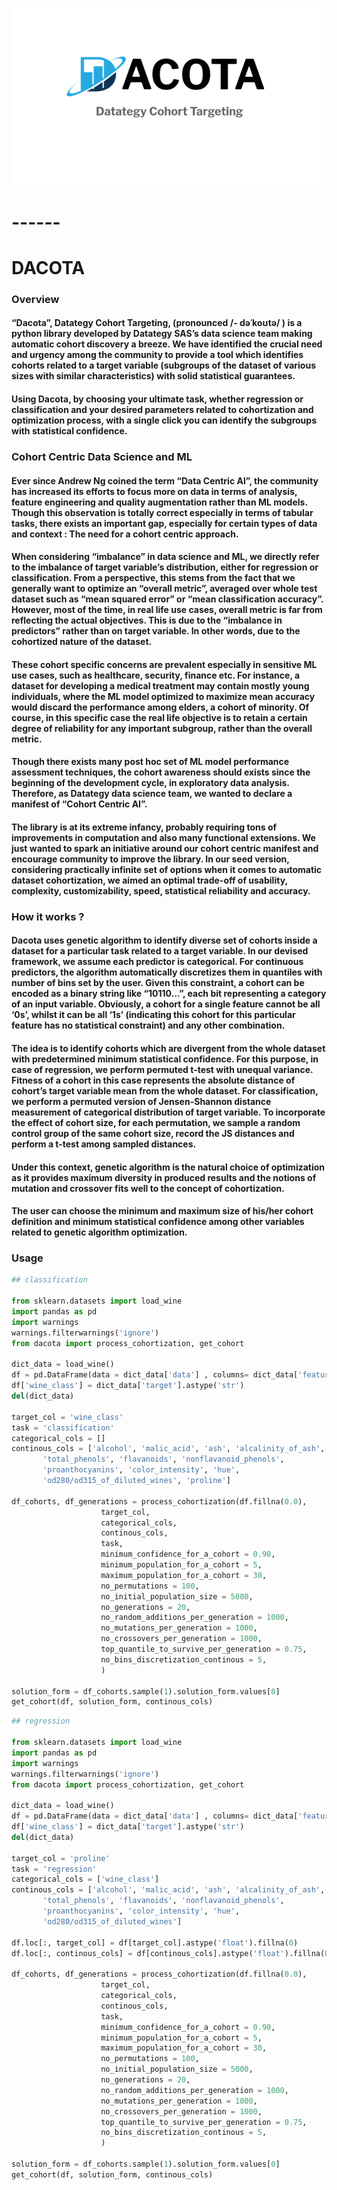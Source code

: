 ![--](docs/assets/dacoto_docs_01.png)

# ------

# **DACOTA**

### **Overview**

#### “Dacota”, Datategy Cohort Targeting, (pronounced /- dəˈkoʊtə/ ) is a python library developed by Datategy SAS’s data science team making automatic cohort discovery a breeze.  We have identified the crucial need and urgency among the community to provide a tool which identifies cohorts related to a target variable (subgroups of the dataset of various sizes with similar characteristics) with solid statistical guarantees. 

#### Using Dacota, by choosing your ultimate task, whether regression or classification and your desired parameters related to cohortization and optimization process, with a single click you can identify the subgroups with statistical confidence.


### **Cohort Centric Data Science and ML**

#### Ever since Andrew Ng coined the term “Data Centric AI”, the community has increased its efforts to focus more on data in terms of analysis, feature engineering and quality augmentation rather than ML models. Though this observation is totally correct especially in terms of tabular tasks, there exists an important gap, especially for certain types of data and context : The need for a cohort centric approach. 

#### When considering “imbalance” in data science and ML, we directly refer to the imbalance of target variable’s distribution, either for regression or classification. From a perspective, this stems from the fact that we generally want to optimize an “overall metric”, averaged over whole test dataset such as “mean squared error” or “mean classification accuracy”. However, most of the time, in real life use cases, overall metric is far from reflecting the actual objectives. This is due to the “imbalance in predictors” rather than on target variable. In other words, due to the cohortized nature of the dataset. 

#### These cohort specific concerns are prevalent especially in sensitive ML use cases, such as healthcare, security, finance etc. For instance, a dataset for developing a medical treatment may contain mostly young individuals, where the ML model optimized to maximize mean accuracy would discard the performance among elders, a cohort of minority. Of course, in this specific case the real life objective is to retain a certain degree of reliability for any important subgroup, rather than the overall metric. 

#### Though there exists many post hoc set of ML model performance assessment techniques, the cohort awareness should exists since the beginning of the development cycle, in exploratory data analysis.  Therefore, as Datategy data science team, we wanted to declare a manifest of “Cohort Centric AI”. 

#### The library is at its extreme infancy, probably requiring tons of improvements in computation and also many functional extensions. We just wanted to spark an initiative around our cohort centric manifest and encourage community to improve the library. In our seed version, considering practically infinite set of options when it comes to automatic dataset cohortization, we aimed an optimal trade-off of usability, complexity,  customizability, speed, statistical reliability and accuracy. 

### **How it works ?**

#### Dacota uses genetic algorithm to identify diverse set of cohorts inside a dataset for a particular task related to a target variable.  In our devised framework, we assume each predictor is categorical. For continuous predictors, the algorithm automatically discretizes them in quantiles with number of bins set by the user. Given this constraint, a cohort can be encoded as a binary string like “10110…”, each bit representing a category of an input variable. Obviously, a cohort for a single feature cannot be all ‘0s’, whilst it can be all ‘1s’ (indicating this cohort for this particular feature has no statistical constraint) and any other combination. 

#### The idea is to identify cohorts which are divergent from the whole dataset with predetermined minimum statistical confidence. For this purpose, in case of regression, we perform permuted t-test with unequal variance. Fitness of a cohort in this case represents the absolute  distance of cohort’s target variable mean from the whole dataset. For classification, we perform a permuted version of Jensen-Shannon distance measurement of categorical distribution of target variable. To incorporate the effect of cohort size, for each permutation, we sample a random control group of the same cohort size, record the JS distances and perform a t-test among sampled distances.   

#### Under this context, genetic algorithm is the natural choice of optimization as it provides maximum diversity in produced results and the notions of mutation and crossover fits well to the concept of cohortization.

#### The user can choose the minimum and maximum size of his/her cohort definition and minimum statistical confidence among other variables related to genetic algorithm optimization.

### **Usage**

```python
## classification

from sklearn.datasets import load_wine
import pandas as pd
import warnings
warnings.filterwarnings('ignore')
from dacota import process_cohortization, get_cohort

dict_data = load_wine()
df = pd.DataFrame(data = dict_data['data'] , columns= dict_data['feature_names'])
df['wine_class'] = dict_data['target'].astype('str')
del(dict_data)

target_col = 'wine_class'
task = 'classification'
categorical_cols = []
continous_cols = ['alcohol', 'malic_acid', 'ash', 'alcalinity_of_ash', 'magnesium',
       'total_phenols', 'flavanoids', 'nonflavanoid_phenols',
       'proanthocyanins', 'color_intensity', 'hue',
       'od280/od315_of_diluted_wines', 'proline']

df_cohorts, df_generations = process_cohortization(df.fillna(0.0),
                    target_col,
                    categorical_cols, 
                    continous_cols,
                    task,
                    minimum_confidence_for_a_cohort = 0.90, 
                    minimum_population_for_a_cohort = 5,
                    maximum_population_for_a_cohort = 30,
                    no_permutations = 100,
                    no_initial_population_size = 5000,
                    no_generations = 20,
                    no_random_additions_per_generation = 1000,
                    no_mutations_per_generation = 1000,
                    no_crossovers_per_generation = 1000,
                    top_quantile_to_survive_per_generation = 0.75,
                    no_bins_discretization_continous = 5,
                    )

solution_form = df_cohorts.sample(1).solution_form.values[0]
get_cohort(df, solution_form, continous_cols)
```

```python
## regression

from sklearn.datasets import load_wine
import pandas as pd
import warnings
warnings.filterwarnings('ignore')
from dacota import process_cohortization, get_cohort

dict_data = load_wine()
df = pd.DataFrame(data = dict_data['data'] , columns= dict_data['feature_names'])
df['wine_class'] = dict_data['target'].astype('str')
del(dict_data)

target_col = 'proline'
task = 'regression'
categorical_cols = ['wine_class']
continous_cols = ['alcohol', 'malic_acid', 'ash', 'alcalinity_of_ash', 'magnesium',
       'total_phenols', 'flavanoids', 'nonflavanoid_phenols',
       'proanthocyanins', 'color_intensity', 'hue',
       'od280/od315_of_diluted_wines']

df.loc[:, target_col] = df[target_col].astype('float').fillna(0)
df.loc[:, continous_cols] = df[continous_cols].astype('float').fillna(0)

df_cohorts, df_generations = process_cohortization(df.fillna(0.0),
                    target_col,
                    categorical_cols, 
                    continous_cols,
                    task,
                    minimum_confidence_for_a_cohort = 0.90, 
                    minimum_population_for_a_cohort = 5,
                    maximum_population_for_a_cohort = 30,
                    no_permutations = 100,
                    no_initial_population_size = 5000,
                    no_generations = 20,
                    no_random_additions_per_generation = 1000,
                    no_mutations_per_generation = 1000,
                    no_crossovers_per_generation = 1000,
                    top_quantile_to_survive_per_generation = 0.75,
                    no_bins_discretization_continous = 5,
                    )

solution_form = df_cohorts.sample(1).solution_form.values[0]
get_cohort(df, solution_form, continous_cols)
```